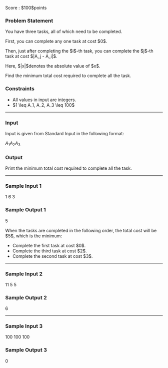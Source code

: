 
<div>

<span>

<span>

<p>
Score : $100$points
</p>

<div>

<section>

### **Problem Statement**

<p>
You have three tasks, all of which need to be completed.
</p>

<p>
First, you can complete any one task at cost $0$.
</p>

<p>
Then, just after completing the $i$-th task, you can complete the $j$-th task at cost $|A_j - A_i|$.
</p>

<p>
Here, $|x|$denotes the absolute value of $x$.
</p>

<p>
Find the minimum total cost required to complete all the task.
</p>

</section>

</div>

<div>

<section>

### **Constraints**

<ul>

<li>
All values in input are integers.
</li>

<li>
$1 \leq A_1, A_2, A_3 \leq 100$
</li>

</ul>

</section>

</div>

---

<div>

<div>

<section>

### **Input**

<p>
Input is given from Standard Input in the following format:
</p>

<div>

$A_1$$A_2$$A_3$
</div>

</section>

</div>

<div>

<section>

### **Output**

<p>
Print the minimum total cost required to complete all the task.
</p>

</section>

</div>

</div>

---

<div>

<section>

### **Sample Input 1**

<div>

1 6 3

</div>

</section>

</div>

<div>

<section>

### **Sample Output 1**

<div>

5

</div>

<p>
When the tasks are completed in the following order, the total cost will be $5$, which is the minimum:
</p>

<ul>

<li>
Complete the first task at cost $0$.
</li>

<li>
Complete the third task at cost $2$.
</li>

<li>
Complete the second task at cost $3$.
</li>

</ul>

</section>

</div>

---

<div>

<section>

### **Sample Input 2**

<div>

11 5 5

</div>

</section>

</div>

<div>

<section>

### **Sample Output 2**

<div>

6

</div>

</section>

</div>

---

<div>

<section>

### **Sample Input 3**

<div>

100 100 100

</div>

</section>

</div>

<div>

<section>

### **Sample Output 3**

<div>

0

</div>

</section>

</div>

</span>

</span>

</div>
